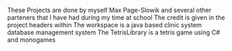 These Projects are done by myself Max Page-Slowik and several other parteners that I have had during my time at school
The credit is given in the project headers within
The workspace is a java based clinic system database management system
The TetrisLibrary is a tetris game using C# and monogames
